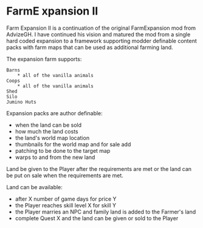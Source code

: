 # FarmE xpansion II
Farm Expansion II is a continuation of the original FarmExpansion mod from AdvizeGH. I have continued his vision and matured the mod from a single hard coded expansion to a framework supporting modder definable content packs with farm maps that can be used as additional farming land.

The expansion farm supports:

    Barns
        * all of the vanilla animals
    Coops
        * all of the vanilla animals
    Shed
    Silo
    Jumino Huts

Expansion packs are author definable:

   * when the land can be sold
   * how much the land costs
   * the land's world map location
   * thumbnails for the world map and for sale add
   * patching to be done to the target map
   * warps to and from the new land

Land be given to the Player after the requirements are met or the land can be put on sale when the requirements are met.

Land can be available:

   * after X number of game days for price Y
   * the Player reaches skill level X for skill Y
   * the Player marries an NPC and family land is added to the Farmer's land
   * complete Quest X and the land can be given or sold to the Player
